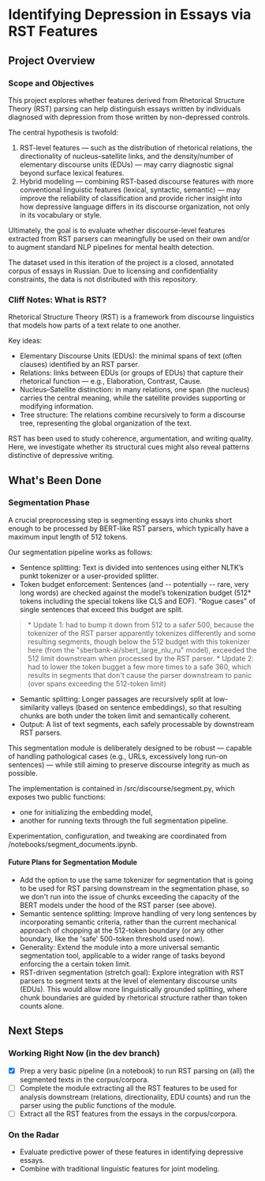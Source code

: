 # Identifying Depression in Essays via RST Features

## Project Overview
### Scope and Objectives
This project explores whether features derived from Rhetorical Structure Theory (RST) parsing can help distinguish essays written by individuals diagnosed with depression from those written by non-depressed controls.

The central hypothesis is twofold:
1.	RST-level features — such as the distribution of rhetorical relations, the directionality of nucleus–satellite links, and the density/number of elementary discourse units (EDUs) — may carry diagnostic signal beyond surface lexical features.
2.	Hybrid modeling — combining RST-based discourse features with more conventional linguistic features (lexical, syntactic, semantic) — may improve the reliability of classification and provide richer insight into how depressive language differs in its discourse organization, not only in its vocabulary or style.

Ultimately, the goal is to evaluate whether discourse-level features extracted from RST parsers can meaningfully be used on their own and/or to augment standard NLP pipelines for mental health detection.

The dataset used in this iteration of the project is a closed, annotated corpus of essays in Russian. Due to licensing and confidentiality constraints, the data is not distributed with this repository.

### Cliff Notes: What is RST?
Rhetorical Structure Theory (RST) is a framework from discourse linguistics that models how parts of a text relate to one another.

Key ideas:
* Elementary Discourse Units (EDUs): the minimal spans of text (often clauses) identified by an RST parser.
* Relations: links between EDUs (or groups of EDUs) that capture their rhetorical function — e.g., Elaboration, Contrast, Cause.
* Nucleus–Satellite distinction: in many relations, one span (the nucleus) carries the central meaning, while the satellite provides supporting or modifying information.
* Tree structure: The relations combine recursively to form a discourse tree, representing the global organization of the text.

RST has been used to study coherence, argumentation, and writing quality. Here, we investigate whether its structural cues might also reveal patterns distinctive of depressive writing.

## What's Been Done
### Segmentation Phase
A crucial preprocessing step is segmenting essays into chunks short enough to be processed by BERT-like RST parsers, which typically have a maximum input length of 512 tokens.

Our segmentation pipeline works as follows:
* Sentence splitting: Text is divided into sentences using either NLTK’s punkt tokenizer or a user-provided splitter.
* Token budget enforcement: Sentences (and -- potentially -- rare, very long words) are checked against the model’s tokenization budget (512* tokens including the special tokens like CLS and EOF). "Rogue cases" of single sentences that exceed this budget are split.

>\* Update 1: had to bump it down from 512 to a saf*er* 500, because the tokenizer of the RST parser apparently tokenizes differently and some resulting segments, though below the 512 budget with this tokenizer here (from the "sberbank-ai/sbert_large_nlu_ru" model), exceeded the 512 limit downstream when processed by the RST parser.
>\* Update 2: had to lower the token bugget a few more times to a safe 360, which results in segments that don't cause the parser downstream to panic (over spans exceeding the 512-token limit)

* Semantic splitting: Longer passages are recursively split at low-similarity valleys (based on sentence embeddings), so that resulting chunks are both under the token limit and semantically coherent.
* Output: A list of text segments, each safely processable by downstream RST parsers.

This segmentation module is deliberately designed to be robust — capable of handling pathological cases (e.g., URLs, excessively long run-on sentences) — while still aiming to preserve discourse integrity as much as possible.

The implementation is contained in /src/discourse/segment.py, which exposes two public functions:
* one for initializing the embedding model,
* another for running texts through the full segmentation pipeline.

Experimentation, configuration, and tweaking are coordinated from /notebooks/segment_documents.ipynb.

#### Future Plans for Segmentation Module
* Add the option to use the same tokenizer for segmentation that is going to be used for RST parsing downstream in the segmentation phase, so we don't run into the issue of chunks exceeding the capacity of the BERT models under the hood of the RST parser (see above).
* Semantic sentence splitting: Improve handling of very long sentences by incorporating semantic criteria, rather than the current mechanical approach of chopping at the 512-token boundary (or any other boundary, like the 'safe' 500-token threshold used now).
* Generality: Extend the module into a more universal semantic segmentation tool, applicable to a wider range of tasks beyond enforcing the a certain token limit.
* RST-driven segmentation (stretch goal): Explore integration with RST parsers to segment texts at the level of elementary discourse units (EDUs). This would allow more linguistically grounded splitting, where chunk boundaries are guided by rhetorical structure rather than token counts alone.

## Next Steps
### Working Right Now (in the dev branch)
- [x] Prep a very basic pipeline (in a notebook) to run RST parsing on (all) the segmented texts in the corpus/corpora.
- [ ] Complete the module extracting all the RST features to be used for analysis downstream (relations, directionality, EDU counts) and run the parser using the public functions of the module.
- [ ] Extract all the RST features from the essays in the corpus/corpora.

### On the Radar
* Evaluate predictive power of these features in identifying depressive essays.
* Combine with traditional linguistic features for joint modeling.